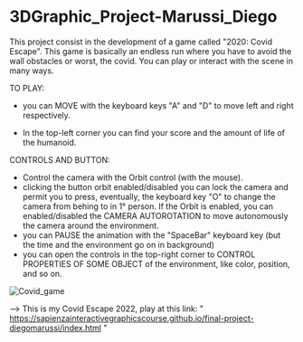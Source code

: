 # 3DGraphic_Project-Marussi_Diego

This project consist in the development of a game called "2020: Covid Escape". This game is basically an endless run where you have to avoid the wall obstacles or worst, the covid.
You can play or interact with the scene in many ways.

TO PLAY:

- you can MOVE with the keyboard keys "A" and "D" to move left and right respectively.

- In the  top-left corner you can find your score and the amount of life of the humanoid.


CONTROLS AND BUTTON:
- Control the camera with the Orbit control (with the mouse).
- clicking the button orbit enabled/disabled you can lock the camera and permit you to press, eventually,
  the keyboard key "O" to change the camera from behing to in 1° person.
  If the Orbit is enabled, you can enabled/disabled the CAMERA AUTOROTATION
  to move autonomously the camera around the environment.
- you can PAUSE the animation with the "SpaceBar" keyboard key (but the time and the environment go on in background)
- you can open the controls in the top-right corner to CONTROL PROPERTIES OF SOME OBJECT of the environment,
  like color, position, and so on.


![Covid_game](https://user-images.githubusercontent.com/49034820/192124929-13b15d4d-251e-4b23-a3a3-8c7498a3385d.png)



--> This is my Covid Escape 2022, play at this link:
    " https://sapienzainteractivegraphicscourse.github.io/final-project-diegomarussi/index.html "

